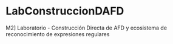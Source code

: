 # LabConstruccionDAFD
M2] Laboratorio - Construcción Directa de AFD y ecosistema de reconocimiento de expresiones regulares
